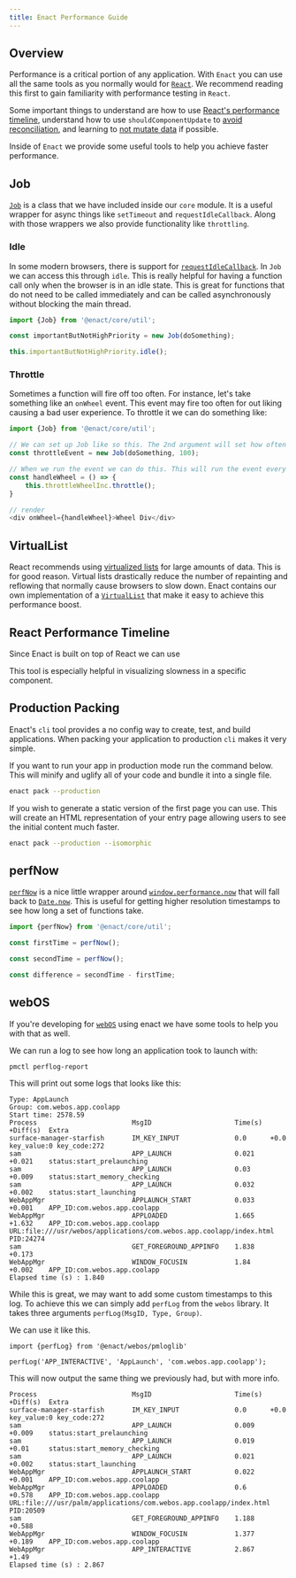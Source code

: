 ```yaml
---
title: Enact Performance Guide
---
```


## Overview

Performance is a critical portion of any application. With `Enact` you can use all the same tools as
you normally would for [`React`](https://reactjs.org/docs/optimizing-performance.html). We recommend
reading this first to gain familiarity with performance testing in `React`.

Some important things to understand are how to use [React's performance timeline](https://reactjs.org/docs/optimizing-performance.html#profiling-components-with-the-chrome-performance-tab),
understand how to use `shouldComponentUpdate` to [avoid reconciliation](https://reactjs.org/docs/optimizing-performance.html#avoid-reconciliation), and learning to
[not mutate data](https://reactjs.org/docs/optimizing-performance.html#the-power-of-not-mutating-data)
if possible.

Inside of `Enact` we provide some useful tools to help you achieve faster performance.

## Job

[`Job`](../../modules/core/util#Job/) is a class that we have included inside our `core` module. It
is a useful wrapper for async things like `setTimeout` and `requestIdleCallback`. Along with those wrappers we also provide functionality like `throttling`. 

### Idle

In some modern browsers, there is support for
[`requestIdleCallback`](https://developer.mozilla.org/en-US/docs/Web/API/Window/requestIdleCallback).
In `Job` we can access this through `idle`. This is really helpful for having a function call only
when the browser is in an idle state. This is great for functions that do not need to be called
immediately and can be called asynchronously without blocking the main thread.

```JavaScript
import {Job} from '@enact/core/util';

const importantButNotHighPriority = new Job(doSomething);

this.importantButNotHighPriority.idle();
```

### Throttle

Sometimes a function will fire off too often. For instance, let's take something like an `onWheel` event.
This event may fire too often for out liking causing a bad user experience. To throttle it we can do something like:

```JavaScript
import {Job} from '@enact/core/util';

// We can set up Job like so this. The 2nd argument will set how often the event should fire in milliseconds
const throttleEvent = new Job(doSomething, 100);

// When we run the event we can do this. This will run the event every 100ms even if we fire it more often.
const handleWheel = () => {
    this.throttleWheelInc.throttle();
}

// render
<div onWheel={handleWheel}>Wheel Div</div>
```

## VirtualList

React recommends using 
[virtualized lists](https://reactjs.org/docs/optimizing-performance.html#virtualize-long-lists) for 
large amounts of data. This is for good reason. Virtual lists drastically reduce the number of
repainting and reflowing that normally cause browsers to slow down. Enact contains our own
implementation of a [`VirtualList`](../../modules/ui/VirtualList/) that make it easy to achieve this
performance boost.

## React Performance Timeline

Since Enact is built on top of React we can use 

This tool is especially helpful in visualizing slowness in a specific component. 

## Production Packing

Enact's `cli` tool provides a no config way to create, test, and build applications. When packing 
your application to production `cli` makes it very simple.

If you want to run your app in production mode run the command below. This will minify and uglify 
all of your code and bundle it into a single file.
```bash
enact pack --production
```

If you wish to generate a static version of the first page you can use. This will create an HTML
representation of your entry page allowing users to see the initial content much faster.

```bash
enact pack --production --isomorphic
```

## perfNow

[`perfNow`](../../modules/core/util#perfNow/) is a nice little wrapper around
[`window.performance.now`](https://developer.mozilla.org/en-US/docs/Web/API/Performance/now) that 
will fall back to [`Date.now`](https://developer.mozilla.org/en-US/docs/Web/JavaScript/Reference/Global_Objects/Date/now). This is
useful for getting higher resolution timestamps to see how long a set of functions take.

```JavaScript
import {perfNow} from '@enact/core/util';

const firstTime = perfNow();

const secondTime = perfNow();

const difference = secondTime - firstTime;
```

## webOS

If you're developing for [`webOS`](http://webosose.org/) using enact we have some tools to help you with that as well. 

We can run a log to see how long an application took to launch with:
```
pmctl perflog-report
```

This will print out some logs that looks like this:

```
Type: AppLaunch
Group: com.webos.app.coolapp
Start time: 2578.59
Process                        MsgID                     Time(s)  +Diff(s)  Extra
surface-manager-starfish       IM_KEY_INPUT              0.0      +0.0      key_value:0 key_code:272
sam                            APP_LAUNCH                0.021    +0.021    status:start_prelaunching
sam                            APP_LAUNCH                0.03     +0.009    status:start_memory_checking
sam                            APP_LAUNCH                0.032    +0.002    status:start_launching
WebAppMgr                      APPLAUNCH_START           0.033    +0.001    APP_ID:com.webos.app.coolapp
WebAppMgr                      APPLOADED                 1.665    +1.632    APP_ID:com.webos.app.coolapp URL:file:///usr/webos/applications/com.webos.app.coolapp/index.html PID:24274
sam                            GET_FOREGROUND_APPINFO    1.838    +0.173
WebAppMgr                      WINDOW_FOCUSIN            1.84     +0.002    APP_ID:com.webos.app.coolapp
Elapsed time (s) : 1.840
```

While this is great, we may want to add some custom timestamps to this log. To achieve this we can
simply add `perfLog` from the `webos` library. It takes three arguments 
`perfLog(MsgID, Type, Group)`. 

We can use it like this.

```
import {perfLog} from '@enact/webos/pmloglib'

perfLog('APP_INTERACTIVE', 'AppLaunch', 'com.webos.app.coolapp');
```

This will now output the same thing we previously had, but with more info.

```
Process                        MsgID                     Time(s)  +Diff(s)  Extra
surface-manager-starfish       IM_KEY_INPUT              0.0      +0.0      key_value:0 key_code:272
sam                            APP_LAUNCH                0.009    +0.009    status:start_prelaunching
sam                            APP_LAUNCH                0.019    +0.01     status:start_memory_checking
sam                            APP_LAUNCH                0.021    +0.002    status:start_launching
WebAppMgr                      APPLAUNCH_START           0.022    +0.001    APP_ID:com.webos.app.coolapp
WebAppMgr                      APPLOADED                 0.6      +0.578    APP_ID:com.webos.app.coolapp URL:file:///usr/palm/applications/com.webos.app.coolapp/index.html PID:20509
sam                            GET_FOREGROUND_APPINFO    1.188    +0.588
WebAppMgr                      WINDOW_FOCUSIN            1.377    +0.189    APP_ID:com.webos.app.coolapp
WebAppMgr                      APP_INTERACTIVE           2.867    +1.49
Elapsed time (s) : 2.867
```